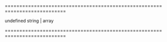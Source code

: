 <!--**
/*-------------------------------------------
    Auto-generated file. Do not modify.
-------------------------------------------

**-->
===========================================================================
<!--default-->undefined<!--/default-->
<!--type-->string | array<!--/type-->
===========================================================================

<!--shortDescription-->

<!--/shortDescription-->

<!--fullDescription-->

<!--/fullDescription-->